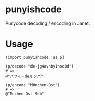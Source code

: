 # punyishcode

Punycode decoding / encoding in Janet.

# Usage

```janet
(import punyishcode :as p)

(p/decode "de-jg4avhby1noc0d")
# =>
@"パフィーdeルンバ"

(p/encode "München-Ost")
# =>
@"Mnchen-Ost-9db"
```

